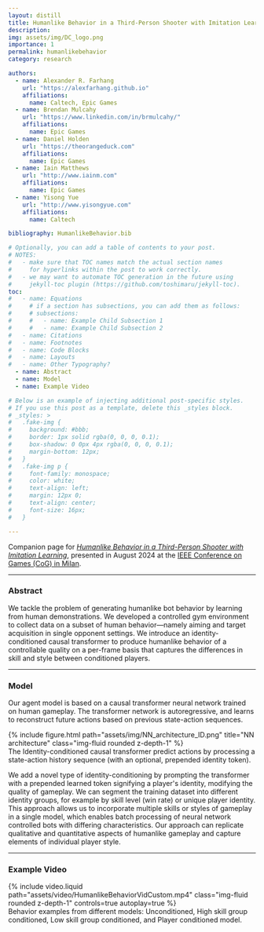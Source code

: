 ```yaml
---
layout: distill
title: Humanlike Behavior in a Third-Person Shooter with Imitation Learning
description: 
img: assets/img/DC_logo.png
importance: 1
permalink: humanlikebehavior
category: research

authors:
  - name: Alexander R. Farhang
    url: "https://alexfarhang.github.io"
    affiliations:
      name: Caltech, Epic Games
  - name: Brendan Mulcahy
    url: "https://www.linkedin.com/in/brmulcahy/"
    affiliations:
      name: Epic Games
  - name: Daniel Holden
    url: "https://theorangeduck.com"
    affiliations:
      name: Epic Games
  - name: Iain Matthews
    url: "http://www.iainm.com"
    affiliations:
      name: Epic Games
  - name: Yisong Yue
    url: "http://www.yisongyue.com"
    affiliations:
      name: Caltech

bibliography: HumanlikeBehavior.bib

# Optionally, you can add a table of contents to your post.
# NOTES:
#   - make sure that TOC names match the actual section names
#     for hyperlinks within the post to work correctly.
#   - we may want to automate TOC generation in the future using
#     jekyll-toc plugin (https://github.com/toshimaru/jekyll-toc).
toc:
#   - name: Equations
#     # if a section has subsections, you can add them as follows:
#     # subsections:
#     #   - name: Example Child Subsection 1
#     #   - name: Example Child Subsection 2
#   - name: Citations
#   - name: Footnotes
#   - name: Code Blocks
#   - name: Layouts
#   - name: Other Typography?
  - name: Abstract
  - name: Model
  - name: Example Video

# Below is an example of injecting additional post-specific styles.
# If you use this post as a template, delete this _styles block.
# _styles: >
#   .fake-img {
#     background: #bbb;
#     border: 1px solid rgba(0, 0, 0, 0.1);
#     box-shadow: 0 0px 4px rgba(0, 0, 0, 0.1);
#     margin-bottom: 12px;
#   }
#   .fake-img p {
#     font-family: monospace;
#     color: white;
#     text-align: left;
#     margin: 12px 0;
#     text-align: center;
#     font-size: 16px;
#   }

---
```


Companion page for [*Humanlike Behavior in a Third-Person Shooter with Imitation Learning*](assets/pdf/Humanlike_Behavior.pdf)<d-cite key="farhang2024Humanlike"></d-cite>, presented in August 2024 at the [IEEE Conference on Games (CoG) in Milan](https://2024.ieee-cog.org).

***
### Abstract

We tackle the problem of generating humanlike bot behavior by learning from human demonstrations. We developed a controlled gym environment to collect data on a subset of human behavior—namely aiming and target acquisition in single opponent settings. We introduce an identity-conditioned causal transformer to produce humanlike behavior of a controllable quality on a per-frame basis that captures the differences in skill and style between conditioned players.

***
### Model
Our agent model is based on a causal transformer neural network trained on human gameplay.  The transformer network is autoregressive, and learns to reconstruct future actions based on previous state-action sequences.  

<div class="row">
    <div class="col-sm mt-3 mt-md-0">
        {% include figure.html path="assets/img/NN_architecture_ID.png" title="NN architecture" class="img-fluid rounded z-depth-1" %}
    </div>
</div>
<div class="caption">
    The Identity-conditioned causal transformer predict actions by processing a state-action history sequence (with an optional, prepended identity token).
</div>

We add a novel type of identity-conditioning by prompting the transformer with a prepended learned token signifying a player's identity, modifying the quality of gameplay.  We can segment the training dataset into different identity groups, for example by skill level (win rate) or unique player identity.  This approach allows us to incorporate multiple skills or styles of gameplay in a single model, which enables batch processing of neural network controlled bots with differing characteristics.  Our approach can replicate qualitative and quantitative aspects of humanlike gameplay and capture elements of individual player style.

***
### Example Video

<div class="row justify-content-sm-center">
    <div class="col-sm mt-3 mt-md-0">
        {% include video.liquid path="assets/video/HumanlikeBehaviorVidCustom.mp4" class="img-fluid rounded z-depth-1" controls=true autoplay=true %}
    </div>
</div>
<div class="caption">
  Behavior examples from different models: Unconditioned, High skill group conditioned, Low skill group conditioned, and Player conditioned model.
</div>


